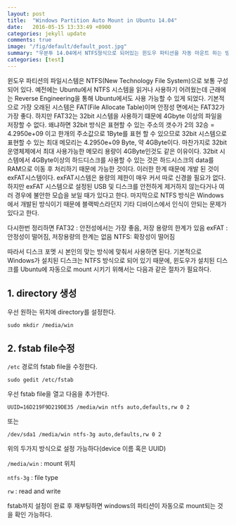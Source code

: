 ```yaml
---
layout: post
title:  "Windows Partition Auto Mount in Ubuntu 14.04"
date:   2016-05-15 13:33:49 +0900
categories: jekyll update
comments: true
image: "/fig/default/default_post.jpg"
summary: "우분투 14.04에서 NTFS형식으로 되어있는 윈도우 파티션을 자동 마운트 하는 방법 소개"
categories: [test]
---
```


윈도우 파티션의 파일시스템은 NTFS(New Technology File System)으로 보통 구성되어 있다. 예전에는 Ubuntu에서 NTFS 시스템을 읽거나 사용하기 어려웠는데 근래에는 Reverse Engineering을 통해 Ubuntu에서도 사용 가능할 수 있게 되었다. 기본적으로 가장 오래된 시스템은 FAT(File Allocate Table)이며 안정성 면에서는 FAT32가 가장 좋다. 하지만 FAT32는 32bit 시스템을 사용하기 떄문에 4Gbyte 이상의 파일을 저장할 수 없다. 왜냐하면 32bit 방식은 표현할 수 있는 주소의 갯수가 2의 32승 = 4.2950e+09 이고  한개의 주소값으로 1Byte를 표현 할 수 있으므로 32bit 시스템으로 표현할 수 있는 최대 메모리는 4.2950e+09 Byte, 약 4GByte이다. 마찬가지로 32bit 운영체제에서 최대 사용가능한 메모리 용량이 4GByte인것도 같은 이유이다. 32bit 시스템에서 4GByte이상의 하드디스크를 사용할 수 있는 것은 하드시스크의 data를 RAM으로 이동 후 처리하기 때문에 가능한 것이다. 이러한 한계 때문에 개발 된 것이 exFAT시스템이다. exFAT시스템은 용량의 제한이 매우 커서 따로 신경쓸 필요가 없다. 하지만 exFAT 시스템으로 설정된 USB 및 디스크를 안전하게 제거하지 않는다거나 여러 경우에 불안한 모습을 보일 때가 있다고 한다. 마지막으로 NTFS 방식은 Windows에서 개발된 방식이기 때문에 블랙박스라던지 기타 디바이스에서 인식이 안되는 문제가 있다고 한다. 

다시한번 정리하면
FAT32 : 안전성에서는 가장 좋음, 저장 용량의 한계가 있음 
exFAT : 안정성이 떨어짐, 저장용량의 한계는 없음
NTFS: 확장성이 떨어짐

따라서 디스크 포멧 시 본인의 맞는 방식에 맞춰서 사용하면 된다. 기본적으로 Windows가 설치된 디스크는 NTFS 방식으로 되어 있기 때문에, 윈도우가 설치된 디스크를 Ubuntu에 자동으로 mount 시키기 위해서는 다음과 같은 절차가 필요하다.

## 1. directory 생성

우선 원하는 위치에 directory를 설정한다. 

```
sudo mkdir /media/win
```

## 2. fstab file수정

`/etc` 경로의 fstab file을 수정한다. 

```
sudo gedit /etc/fstab
```

우선 fstab file을 열고 다음을 추가한다. 

```
UUID=16D219F9D219DE35 /media/win ntfs auto,defaults,rw 0 2

```

또는

```
/dev/sda1 /media/win ntfs-3g auto,defaults,rw 0 2
```

위의 두가지 방식으로 설정 가능하다(device 이름 혹은 UUID)

`/media/win` : mount 위치

`ntfs-3g` : file type

`rw` : read and write

fstab까지 설정이 완료 후 재부팅하면 windows의 파티션이 자동으로 mount되는 것을 확인 가능하다.
